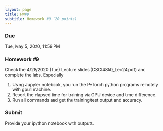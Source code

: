 ```yaml
---
layout: page
title: HW#9
subtitle: Homework #9 (20 points)
---
```


### Due
Tue, May 5, 2020, 11:59 PM

### Homework #9
Check the 4/28/2020 (Tue) Lecture slides (CSCI4850_Lec24.pdf) and complete the labs. Especially

1. Using Jupyter notebook, you run the PyTorch python programs remotely with gpu1 machine.
2. Report the elapsed time for training via GPU device and time difference.
3. Run all commands and get the training/test output and accuracy.

### Submit
Provide your ipython notebook with outputs.
